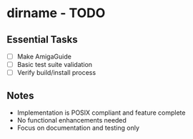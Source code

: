 # dirname - TODO

## Essential Tasks

- [ ] Make AmigaGuide
- [ ] Basic test suite validation
- [ ] Verify build/install process

## Notes

- Implementation is POSIX compliant and feature complete
- No functional enhancements needed
- Focus on documentation and testing only
